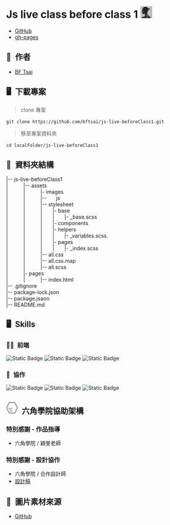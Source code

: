 # Js live class before class 1 ![vito](assets/images/vito-icon.png)  

* [GitHub](https://github.com/bftsai/js-live-beforeClass1)  
* [gh-pages]()  

## 🕺&ensp;作者
  - [BF Tsai](https://github.com/bftsai)  

## 🖥&ensp;下載專案
> clone 專案  
```
git clone https://github.com/bftsai/js-live-beforeClass1.git   
```

> 移至專案資料夾  
```
cd localFolder/js-live-beforeClass1   
```

## 📂&ensp;資料夾結構
|-- js-live-beforeClass1  
|&emsp;&emsp;&emsp;|-- assets  
|&emsp;&emsp;&emsp;|&emsp;&emsp;&emsp;|- images  
|&emsp;&emsp;&emsp;|&emsp;&emsp;&emsp;|-- &emsp;&ensp;js  
|&emsp;&emsp;&emsp;|&emsp;&emsp;&emsp;|-- stylesheet  
|&emsp;&emsp;&emsp;|&emsp;&emsp;&emsp;|&emsp;&emsp;|- base  
|&emsp;&emsp;&emsp;|&emsp;&emsp;&emsp;|&emsp;&emsp;|&emsp;&emsp;|- _base.scss  
|&emsp;&emsp;&emsp;|&emsp;&emsp;&emsp;|&emsp;&emsp;|- components  
|&emsp;&emsp;&emsp;|&emsp;&emsp;&emsp;|&emsp;&emsp;|- helpers  
|&emsp;&emsp;&emsp;|&emsp;&emsp;&emsp;|&emsp;&emsp;|&emsp;&emsp;|- _variables.scss.  
|&emsp;&emsp;&emsp;|&emsp;&emsp;&emsp;|&emsp;&emsp;|- pages  
|&emsp;&emsp;&emsp;|&emsp;&emsp;&emsp;|&emsp;&emsp;|&emsp;&emsp;|- _index.scss  
|&emsp;&emsp;&emsp;|&emsp;&emsp;&emsp;|-- all.css  
|&emsp;&emsp;&emsp;|&emsp;&emsp;&emsp;|-- all.css.map  
|&emsp;&emsp;&emsp;|&emsp;&emsp;&emsp;|-- all.scss  
|&emsp;&emsp;&emsp;|- pages  
|&emsp;&emsp;&emsp;|&emsp;&emsp;&emsp;|-- index.html  
|-- .gitignore  
|-- package-lock.json  
|-- package.jsaon  
|-- README.md  

## 🖥&ensp;Skills  
### 🧑‍💻&ensp;前端
![Static Badge](https://img.shields.io/badge/HTML5-E34F26?logo=HTML5&logoColor=fff&labelColor=2c2a2a)
![Static Badge](https://img.shields.io/badge/CSS3-1572B6?logo=css3&logoColor=fff&labelColor=2c2a2a)
![Static Badge](https://img.shields.io/badge/SASS-CC6699?logo=sass&logoColor=fff&labelColor=2c2a2a)
<!-- ![Static Badge](https://img.shields.io/badge/Bootstrap_5-7952B3?logo=Bootstrap&logoColor=fff&labelColor=2c2a2a)
![Static Badge](https://img.shields.io/badge/jQuery-0769AD?logo=jquery&logoColor=fff&labelColor=2c2a2a)  
![Gsap](https://img.shields.io/badge/GreenSock-learning-88CE02?logo=greensock) 
![JavaScript](https://img.shields.io/badge/javascript-learning-F7DF1E?logo=javascript&labelColor=000)   -->
<!-- 用法
![Static Badge](https://img.shields.io/badge/HTML5-E34F26?logo=HTML5&logoColor=fff&labelColor=2c2a2a)
(網址/badge/標籤左邊文字(以上範例沒有左邊文字，故可不用輸入)-標籤右邊文字-標籤右邊顏色?logo=標籤logo 名稱&標籤顏色=fff&左邊標籤背景顏色=2c2a2a)
-->
<!-- ![JavaScript](https://img.shields.io/badge/javascript-%23323330.svg?style=for-the-badge&logo=javascript&logoColor=%23F7DF1E) -->

### 🤝&ensp;協作  
![Static Badge](https://img.shields.io/badge/Git-F05032?logo=git&logoColor=fff&labelColor=2c2a2a)
![Static Badge](https://img.shields.io/badge/GitHub-181717?logo=github&logoColor=fff&labelColor=2c2a2a)
![Static Badge](https://img.shields.io/badge/Discord-5865F2?logo=discord&logoColor=fff&labelColor=2c2a2a)  


## ![Alt text](assets/images/hexschool-icon.png)&ensp;六角學院協助架構
<!-- ![Vite](https://img.shields.io/badge/vite-%23646CFF.svg?style=for-the-badge&logo=vite&logoColor=white) -->
### 特別感謝 - 作品指導
  - 六角學院 / 穎旻老師
    
### 特別感謝 - 設計協作
  - 六角學院 / 合作設計師
  - [設計稿](https://www.figma.com/file/eB5X8OYO4whPx3btCZdr3w/2023-切版夏季班-W1---個人履歷?type=design&node-id=0-1&mode=design)

## 🌄&ensp;圖片素材來源
- [GitHub](https://github.com/hexschool/2022-web-layout-training/tree/main/2023week1)





